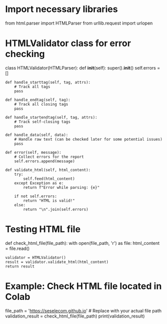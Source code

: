 # Import necessary libraries
from html.parser import HTMLParser
from urllib.request import urlopen

# HTMLValidator class for error checking
class HTMLValidator(HTMLParser):
    def __init__(self):
        super().__init__()
        self.errors = []

    def handle_starttag(self, tag, attrs):
        # Track all tags
        pass

    def handle_endtag(self, tag):
        # Track all closing tags
        pass

    def handle_startendtag(self, tag, attrs):
        # Track self-closing tags
        pass

    def handle_data(self, data):
        # Handle raw text (can be checked later for some potential issues)
        pass

    def error(self, message):
        # Collect errors for the report
        self.errors.append(message)

    def validate_html(self, html_content):
        try:
            self.feed(html_content)
        except Exception as e:
            return f"Error while parsing: {e}"

        if not self.errors:
            return "HTML is valid!"
        else:
            return "\n".join(self.errors)

# Testing HTML file
def check_html_file(file_path):
    with open(file_path, 'r') as file:
        html_content = file.read()

    validator = HTMLValidator()
    result = validator.validate_html(html_content)
    return result

# Example: Check HTML file located in Colab
file_path = 'https://seselecom.github.io'  # Replace with your actual file path
validation_result = check_html_file(file_path)
print(validation_result)
